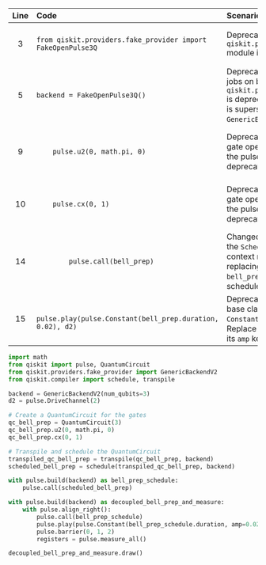 | Line | Code | Scenario | Reference | Artifact | Refactoring |
| :--: | :--- | :------- | :------- | :------- | :---------- |
| 3 | `from qiskit.providers.fake_provider import FakeOpenPulse3Q` | Deprecation -> `qiskit.providers.fake_provider` module is deprecated. | qrn_notax_ddbb-aa6cda1f-af91-4940-8d4c-1897f9a56701 | qiskit.providers.fake_provider.FakeOpenPulse3Q | `from qiskit.providers.fake_provider import GenericBackendV2` |
| 5 | `backend = FakeOpenPulse3Q()` | Deprecation -> Running pulse jobs on backends from `qiskit.providers.fake_provider` is deprecated. `FakeOpenPulse3Q` is superseded by `GenericBackendV2` for testing. | qrn_notax_ddbb-548acfe8-db26-45b7-ab5c-c637c63ee4b0 | FakeOpenPulse3Q | `backend = GenericBackendV2(num_qubits=3)` |
| 9 | `    pulse.u2(0, math.pi, 0)` | Deprecation -> Injecting circuit gate operations (`u2`) directly into the pulse builder context is deprecated. | qrn_notax_ddbb-40b23f17-56a0-470c-b53e-f33e2e193b17 | pulse.u2 | These circuit operations should be defined within a `QuantumCircuit`, which is then transpiled and scheduled. The resulting schedule can then be called using `pulse.call()` inside the pulse builder. |
| 10 | `    pulse.cx(0, 1)` | Deprecation -> Injecting circuit gate operations (`cx`) directly into the pulse builder context is deprecated. | qrn_notax_ddbb-40b23f17-56a0-470c-b53e-f33e2e193b17 | pulse.cx | These circuit operations should be defined within a `QuantumCircuit`, which is then transpiled and scheduled. The resulting schedule can then be called using `pulse.call()` inside the pulse builder. |
| 14 | `        pulse.call(bell_prep)` | Changed -> `bell_prep` refers to the `ScheduleBlock` from a context manager. When replacing direct gate injections, `bell_prep` should now refer to a scheduled `QuantumCircuit`. | IK | bell_prep | `pulse.call(bell_prep_schedule)` |
| 15 | `        pulse.play(pulse.Constant(bell_prep.duration, 0.02), d2)` | Deprecation -> `ParametricPulse` base class and pulses like `Constant` are deprecated. Replace with `SymbolicPulse` and its `amp` keyword argument. | qrn_notax_ddbb-508fb6f3-cdfc-4b96-ad81-f550801dbe2f | pulse.Constant | `pulse.play(pulse.Constant(bell_prep_schedule.duration, amp=0.02), d2)` |


```python
import math
from qiskit import pulse, QuantumCircuit
from qiskit.providers.fake_provider import GenericBackendV2
from qiskit.compiler import schedule, transpile

backend = GenericBackendV2(num_qubits=3)
d2 = pulse.DriveChannel(2)

# Create a QuantumCircuit for the gates
qc_bell_prep = QuantumCircuit(3)
qc_bell_prep.u2(0, math.pi, 0)
qc_bell_prep.cx(0, 1)

# Transpile and schedule the QuantumCircuit
transpiled_qc_bell_prep = transpile(qc_bell_prep, backend)
scheduled_bell_prep = schedule(transpiled_qc_bell_prep, backend)

with pulse.build(backend) as bell_prep_schedule:
    pulse.call(scheduled_bell_prep)

with pulse.build(backend) as decoupled_bell_prep_and_measure:
    with pulse.align_right():
        pulse.call(bell_prep_schedule)
        pulse.play(pulse.Constant(bell_prep_schedule.duration, amp=0.02), d2)
        pulse.barrier(0, 1, 2)
        registers = pulse.measure_all()

decoupled_bell_prep_and_measure.draw()
```